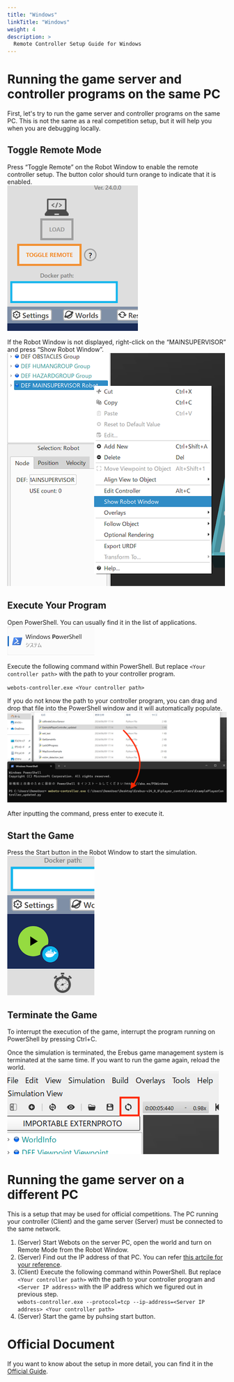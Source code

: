 ```yaml
---
title: "Windows"
linkTitle: "Windows"
weight: 4
description: >
  Remote Controller Setup Guide for Windows
---
```


# Running the game server and controller programs on the same PC
First, let's try to run the game server and controller programs on the same PC. This is not the same as a real competition setup, but it will help you when you are debugging locally.

## Toggle Remote Mode
Press “Toggle Remote” on the Robot Window to enable the remote controller setup. The button color should turn orange to indicate that it is enabled.  
![](toggleRemote.png)

If the Robot Window is not displayed, right-click on the “MAINSUPERVISOR” and press “Show Robot Window”.  
![](showRobotWindow.png)

## Execute Your Program
Open PowerShell. You can usually find it in the list of applications.  
![](powerShell.png)

Execute the following command within PowerShell. But replace `<Your controller path>` with the path to your controller program.

`webots-controller.exe <Your controller path>`

If you do not know the path to your controller program, you can drag and drop that file into the PowerShell window and it will automatically populate.  
![](dragAndDrop.png)

After inputting the command, press enter to execute it.

## Start the Game
Press the Start button in the Robot Window to start the simulation.  
![](run.png)

## Terminate the Game
To interrupt the execution of the game, interrupt the program running on PowerShell by pressing Ctrl+C.

Once the simulation is terminated, the Erebus game management system is terminated at the same time. If you want to run the game again, reload the world.  
![](reload.png)



# Running the game server on a different PC
This is a setup that may be used for official competitions.
The PC running your controller (Client) and the game server (Server) must be connected to the same network.

1. (Server) Start Webots on the server PC, open the world and turn on Remote Mode from the Robot Window. 
2. (Server) Find out the IP address of that PC. You can refer [this artcile for your reference](https://support.microsoft.com/en-gb/windows/find-your-ip-address-in-windows-f21a9bbc-c582-55cd-35e0-73431160a1b9).
3. (Client) Execute the following command within PowerShell. But replace `<Your controller path>` with the path to your controller program and `<Server IP address>` with the IP address which we figured out in previous step.   
`webots-controller.exe --protocol=tcp --ip-address=<Server IP address> <Your controller path>`
4. (Server) Start the game by puhsing start button.



# Official Document
If you want to know about the setup in more detail, you can find it in the [Official Guide](https://cyberbotics.com/doc/guide/running-extern-robot-controllers?version=R2023b).